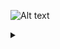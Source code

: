 
![Alt text](https://g.gravizo.com/source/custom_mark10?https%3A%2F%2Fraw.githubusercontent.com%2Fjk3587%2Fhbc_flow_chart%2Fmain%2FREADME.md)
<details> 
<summary></summary>
custom_mark10
  digraph G {
    size ="4,4"
    q1 [shape=box label="does it have goat cheese and figs?"]
    yes [label="hbc approved" color=green] 
    q1 -> yes [weight=8 label="yes"] 
  }
custom_mark10
</details>

